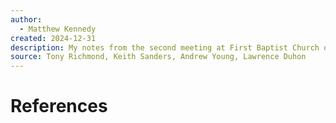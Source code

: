 ```yaml
---
author:
  - Matthew Kennedy
created: 2024-12-31
description: My notes from the second meeting at First Baptist Church of Keller for prospective members, which is also the second-last step for the members before they walk up on Celebration Sunday after being voted in.
source: Tony Richmond, Keith Sanders, Andrew Young, Lawrence Duhon
---
```






# References